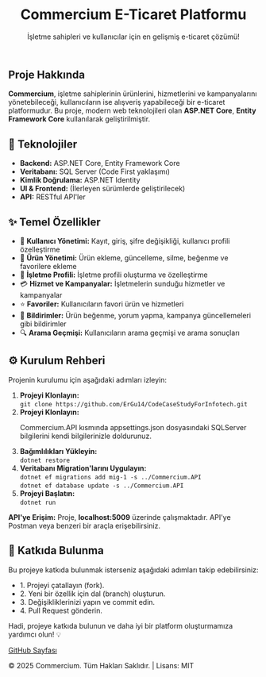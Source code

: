 <!DOCTYPE html>
<html lang="en">
<head>
  <meta charset="UTF-8">
  <meta name="viewport" content="width=device-width, initial-scale=1.0">
 
</head>
<body>

<header>
  <h1>Commercium E-Ticaret Platformu</h1>
  <p>İşletme sahipleri ve kullanıcılar için en gelişmiş e-ticaret çözümü!</p>
</header>

<div class="container">
  <h2>Proje Hakkında</h2>
  <p><strong>Commercium</strong>, işletme sahiplerinin ürünlerini, hizmetlerini ve kampanyalarını yönetebileceği, kullanıcıların ise alışveriş yapabileceği bir e-ticaret platformudur. Bu proje, modern web teknolojileri olan <strong>ASP.NET Core</strong>, <strong>Entity Framework Core</strong> kullanılarak geliştirilmiştir.</p>

  <h2>🚀 Teknolojiler</h2>
  <ul>
    <li><strong>Backend:</strong> ASP.NET Core, Entity Framework Core</li>
    <li><strong>Veritabanı:</strong> SQL Server (Code First yaklaşımı)</li>
    <li><strong>Kimlik Doğrulama:</strong> ASP.NET Identity</li>
    <li><strong>UI & Frontend:</strong> (İlerleyen sürümlerde geliştirilecek)</li>
    <li><strong>API:</strong> RESTful API'ler</li>
  </ul>

  <h2>✨ Temel Özellikler</h2>
  <ul>
    <li>💼 <strong>Kullanıcı Yönetimi:</strong> Kayıt, giriş, şifre değişikliği, kullanıcı profili özelleştirme</li>
    <li>🛒 <strong>Ürün Yönetimi:</strong> Ürün ekleme, güncelleme, silme, beğenme ve favorilere ekleme</li>
    <li>🏢 <strong>İşletme Profili:</strong> İşletme profili oluşturma ve özelleştirme</li>
    <li>💳 <strong>Hizmet ve Kampanyalar:</strong> İşletmelerin sunduğu hizmetler ve kampanyalar</li>
    <li>⭐ <strong>Favoriler:</strong> Kullanıcıların favori ürün ve hizmetleri</li>
    <li>🔔 <strong>Bildirimler:</strong> Ürün beğenme, yorum yapma, kampanya güncellemeleri gibi bildirimler</li>
    <li>🔍 <strong>Arama Geçmişi:</strong> Kullanıcıların arama geçmişi ve arama sonuçları</li>
  </ul>

  <h2>⚙️ Kurulum Rehberi</h2>
  <p>Projenin kurulumu için aşağıdaki adımları izleyin:</p>
  <ol>
    <li><strong>Projeyi Klonlayın:</strong><br>
      <code>git clone https://github.com/ErGu14/CodeCaseStudyForInfotech.git</code>
    </li>
     <li><strong>Projeyi Klonlayın:</strong><br>
      <p>Commercium.API kısmında appsettings.json dosyasındaki SQLServer bilgilerini kendi bilgilerinizle doldurunuz.</p>
    </li>
    <li><strong>Bağımlılıkları Yükleyin:</strong><br>
      <code>dotnet restore</code>
    </li>
    <li><strong>Veritabanı Migration'larını Uygulayın:</strong><br>
      <code>dotnet ef migrations add mig-1 -s ../Commercium.API</code><br>
      <code>dotnet ef database update -s ../Commercium.API</code>
    </li>
    <li><strong>Projeyi Başlatın:</strong><br>
      <code>dotnet run</code>
    </li>
  </ol>

  <p><strong>API'ye Erişim:</strong> Proje, <strong>localhost:5009</strong> üzerinde çalışmaktadır. API'ye Postman veya benzeri bir araçla erişebilirsiniz.</p>

  <h2>🤝 Katkıda Bulunma</h2>
  <p>Bu projeye katkıda bulunmak isterseniz aşağıdaki adımları takip edebilirsiniz:</p>
  <ul>
    <li>1. Projeyi çatallayın (fork).</li>
    <li>2. Yeni bir özellik için dal (branch) oluşturun.</li>
    <li>3. Değişikliklerinizi yapın ve commit edin.</li>
    <li>4. Pull Request gönderin.</li>
  </ul>

  <p>Hadi, projeye katkıda bulunun ve daha iyi bir platform oluşturmamıza yardımcı olun! 💡</p>

  <a href="https://github.com/ErGu14/CodeCaseStudyForInfotech" class="btn">GitHub Sayfası</a>
</div>

<footer>
  <p>&copy; 2025 Commercium. Tüm Hakları Saklıdır. | Lisans: MIT</p>
</footer>

</body>
</html>
